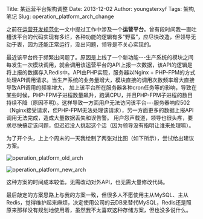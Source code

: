 Title: 某运营平台架构调整
Date: 2013-12-02
Author: youngsterxyf
Tags: 架构,笔记
Slug: operation_platform_arch_change

之前在[运营开发规范化](http://youngsterxyf.github.io/2013/10/15/standardization-operation-development/)一文中提过工作中涉及一个**运营平台**。曾有段时间我一直吐槽该平台的代码实现有多烂，各种功能的逻辑有多“野蛮”，应尽快改造，但领导无动于衷，因为还能正常运行，没出问题，领导是不关心实现的。

最近该平台终于频繁出问题了。原因是上线了一个新功能---生产系统的模块之间每发生一次模块调用，就会调用该运营平台的API上报一次数据，该API的逻辑是将上报的数据存入Redis中。API由PHP实现，服务器以Nginx + PHP-FPM的方式处理API调用请求。当生产系统的业务量增大，模块直接的调用次数频率增大直接导致API调用的频率增大，
加上该平台所在服务器各种cron任务等的影响，导致在某些时候，PHP-FPM子进程数量飙升，跑满CPU，并且PHP-FPM子进程的数目持续不降（原因不明）。这样导致一方面用户无法访问该平台---服务器响应502（Nginx接受请求，但PHP-FPM无法处理该请求），另一方面更多的数据上报API调用无法完成，造成大量数据丢失和误告警。
用户怨声载道，领导也很头疼，要求尽快搞定该问题，但迟迟没人挑起这个活（因为领导没有指明让谁来处理嘛）。

为了开个头，上上个周末的一天我绘制了两张对比图（如下所示），尝试给出建议方案。

![operation_platform_old_arch](/assets/uploads/pics/operation_platform_old_arch.png)

![operation_platform_new_arch](/assets/uploads/pics/operation_platform_new_arch.png)

这种方案的时间成本较低，无需改动对外API，也无需大量修改代码。

最后敲定的方案思路上与我的方案一致，但很多人不愿使用主从MySQL、主从Redis，觉得维护起来麻烦，决定使用公司的云DB来替代MySQL，Redis还是照原来那样没有规划地使用着，虽然我不太喜欢这种存储方案，但也没多说什么。
